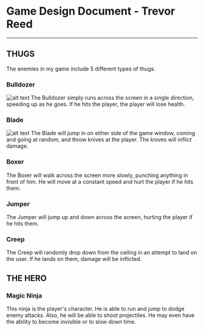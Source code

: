 # Game Design Document - Trevor Reed

----

## THUGS
The enemies in my game include 5 different types of thugs.

### Bulldozer
![alt text]( "Bulldozer")
The Bulldozer simply runs across the screen in a single direction, speeding up as he goes. If he hits the player, the player will lose health.

### Blade
![alt text](https://docs.google.com/file/d/0B1BPxtqj8Cl5UXptdTVVRkZheWM/ "Bulldozer")
The Blade will jump in on either side of the game window, coming and going at random, and throw knives at the player. The knives will inflict damage.

### Boxer
The Boxer will walk across the screen more slowly, punching anything in front of him. He will move at a constant speed and hurt the player if he hits them.

### Jumper
The Jumper will jump up and down across the screen, hurting the player if he hits them.

### Creep
The Creep will randomly drop down from the ceiling in an attempt to land on the user. If he lands on them, damage will be inflicted.

## THE HERO
### Magic Ninja
This ninja is the player's character. He is able to run and jump to dodge enemy attacks. Also, he will be able to shoot projectiles. He may even have the ability
to become invisible or to slow down time.




